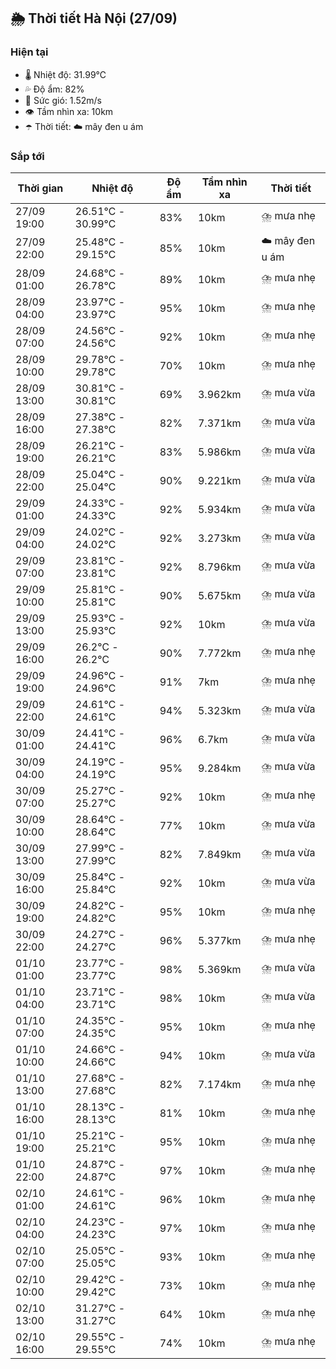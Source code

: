 ## 🌦️ Thời tiết Hà Nội (27/09)

### Hiện tại

- 🌡️ Nhiệt độ: 31.99℃
- 💦 Độ ẩm: 82%
- 💨 Sức gió: 1.52m/s
- 👁️ Tầm nhìn xa: 10km
- ☂️ Thời tiết: ☁️ mây đen u ám

### Sắp tới

| Thời gian | Nhiệt độ | Độ ẩm | Tầm nhìn xa | Thời tiết |
| --- | --- | --- | --- | --- |
| 27/09 19:00 | 26.51℃ - 30.99℃ | 83% | 10km | ⛈️ mưa nhẹ |
| 27/09 22:00 | 25.48℃ - 29.15℃ | 85% | 10km | ☁️ mây đen u ám |
| 28/09 01:00 | 24.68℃ - 26.78℃ | 89% | 10km | ⛈️ mưa nhẹ |
| 28/09 04:00 | 23.97℃ - 23.97℃ | 95% | 10km | ⛈️ mưa nhẹ |
| 28/09 07:00 | 24.56℃ - 24.56℃ | 92% | 10km | ⛈️ mưa nhẹ |
| 28/09 10:00 | 29.78℃ - 29.78℃ | 70% | 10km | ⛈️ mưa nhẹ |
| 28/09 13:00 | 30.81℃ - 30.81℃ | 69% | 3.962km | ⛈️ mưa vừa |
| 28/09 16:00 | 27.38℃ - 27.38℃ | 82% | 7.371km | ⛈️ mưa vừa |
| 28/09 19:00 | 26.21℃ - 26.21℃ | 83% | 5.986km | ⛈️ mưa vừa |
| 28/09 22:00 | 25.04℃ - 25.04℃ | 90% | 9.221km | ⛈️ mưa vừa |
| 29/09 01:00 | 24.33℃ - 24.33℃ | 92% | 5.934km | ⛈️ mưa vừa |
| 29/09 04:00 | 24.02℃ - 24.02℃ | 92% | 3.273km | ⛈️ mưa vừa |
| 29/09 07:00 | 23.81℃ - 23.81℃ | 92% | 8.796km | ⛈️ mưa vừa |
| 29/09 10:00 | 25.81℃ - 25.81℃ | 90% | 5.675km | ⛈️ mưa vừa |
| 29/09 13:00 | 25.93℃ - 25.93℃ | 92% | 10km | ⛈️ mưa vừa |
| 29/09 16:00 | 26.2℃ - 26.2℃ | 90% | 7.772km | ⛈️ mưa nhẹ |
| 29/09 19:00 | 24.96℃ - 24.96℃ | 91% | 7km | ⛈️ mưa nhẹ |
| 29/09 22:00 | 24.61℃ - 24.61℃ | 94% | 5.323km | ⛈️ mưa vừa |
| 30/09 01:00 | 24.41℃ - 24.41℃ | 96% | 6.7km | ⛈️ mưa vừa |
| 30/09 04:00 | 24.19℃ - 24.19℃ | 95% | 9.284km | ⛈️ mưa vừa |
| 30/09 07:00 | 25.27℃ - 25.27℃ | 92% | 10km | ⛈️ mưa nhẹ |
| 30/09 10:00 | 28.64℃ - 28.64℃ | 77% | 10km | ⛈️ mưa vừa |
| 30/09 13:00 | 27.99℃ - 27.99℃ | 82% | 7.849km | ⛈️ mưa vừa |
| 30/09 16:00 | 25.84℃ - 25.84℃ | 92% | 10km | ⛈️ mưa vừa |
| 30/09 19:00 | 24.82℃ - 24.82℃ | 95% | 10km | ⛈️ mưa nhẹ |
| 30/09 22:00 | 24.27℃ - 24.27℃ | 96% | 5.377km | ⛈️ mưa nhẹ |
| 01/10 01:00 | 23.77℃ - 23.77℃ | 98% | 5.369km | ⛈️ mưa vừa |
| 01/10 04:00 | 23.71℃ - 23.71℃ | 98% | 10km | ⛈️ mưa vừa |
| 01/10 07:00 | 24.35℃ - 24.35℃ | 95% | 10km | ⛈️ mưa nhẹ |
| 01/10 10:00 | 24.66℃ - 24.66℃ | 94% | 10km | ⛈️ mưa vừa |
| 01/10 13:00 | 27.68℃ - 27.68℃ | 82% | 7.174km | ⛈️ mưa nhẹ |
| 01/10 16:00 | 28.13℃ - 28.13℃ | 81% | 10km | ⛈️ mưa nhẹ |
| 01/10 19:00 | 25.21℃ - 25.21℃ | 95% | 10km | ⛈️ mưa nhẹ |
| 01/10 22:00 | 24.87℃ - 24.87℃ | 97% | 10km | ⛈️ mưa nhẹ |
| 02/10 01:00 | 24.61℃ - 24.61℃ | 96% | 10km | ⛈️ mưa nhẹ |
| 02/10 04:00 | 24.23℃ - 24.23℃ | 97% | 10km | ⛈️ mưa nhẹ |
| 02/10 07:00 | 25.05℃ - 25.05℃ | 93% | 10km | ⛈️ mưa nhẹ |
| 02/10 10:00 | 29.42℃ - 29.42℃ | 73% | 10km | ⛈️ mưa nhẹ |
| 02/10 13:00 | 31.27℃ - 31.27℃ | 64% | 10km | ⛈️ mưa nhẹ |
| 02/10 16:00 | 29.55℃ - 29.55℃ | 74% | 10km | ⛈️ mưa nhẹ |
